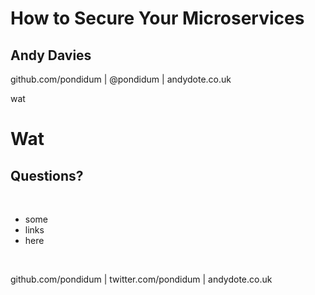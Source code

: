 # How to Secure Your Microservices <!-- .element: class="stroke" -->
## Andy Davies <!-- .element: class="stroke" -->
github.com/pondidum | @pondidum | andydote.co.uk  <!-- .element: class="smaller white" -->

wat <!-- .element: class="attribution white" -->

<!-- .slide: data-background="" data-background-size="contain" class="intro" -->



# Wat



## Questions?
<br />

* some
* links
* here

<!-- .element: class="list-spaced small" -->
<br />

github.com/pondidum | twitter.com/pondidum | andydote.co.uk  <!-- .element: class="small" -->
